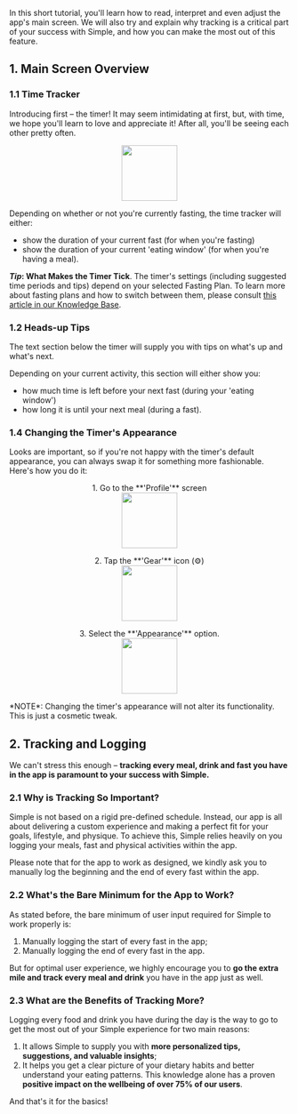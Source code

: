 In this short tutorial, you'll learn how to read, interpret and even adjust the app's main screen. We will also try and explain why tracking is a critical part of your success with Simple, and how you can make the most out of this feature.

## 1. Main Screen Overview
### 1.1 Time Tracker
Introducing first – the timer! It may seem intimidating at first, but, with time, we hope you'll learn to love and appreciate it! After all, you'll be seeing each other pretty often.
<p align="center"> 
  <img width="100" src="https://dkea7qxfae4ft.cloudfront.net/kb/Timer.png">
</p>  
Depending on whether or not you're currently fasting, the time tracker will either:

* show the duration of your current fast (for when you're fasting)
* show the duration of your current 'eating window' (for when you're having a meal).

***Tip*: What Makes the Timer Tick**. The timer's settings (including suggested time periods and tips) depend on your selected Fasting Plan. To learn more about fasting plans and how to switch between them, please consult [this article in our Knowledge Base](LINK).

### 1.2 Heads-up Tips
The text section below the timer will supply you with tips on what's up and what's next.

Depending on your current activity, this section will either show you:

* how much time is left before your next fast (during your 'eating window')
* how long it is until your next meal (during a fast).

### 1.4 Changing the Timer's Appearance
Looks are important, so if you're not happy with the timer's default appearance, you can always swap it for something more fashionable. Here's how you do it:

<p align="center"> 1. Go to the **'Profile'** screen
<br/>
  <img width="100" src="https://dkea7qxfae4ft.cloudfront.net/kb/1.png">
</p>  
<p align="center"> 2. Tap the **'Gear'** icon (⚙)
<br/>
  <img width="100" src="https://dkea7qxfae4ft.cloudfront.net/kb/Settings.png">
</p>  
<p align="center"> 3. Select the **'Appearance'** option.
<br/>
  <img width="100" src="https://dkea7qxfae4ft.cloudfront.net/kb/Appearence.png">
</p>  
*NOTE*: Changing the timer's appearance will not alter its functionality. This is just a cosmetic tweak.

## 2. Tracking and Logging
We can't stress this enough – **tracking every meal, drink and fast you have in the app is paramount to your success with Simple.**

### 2.1 Why is Tracking So Important?
Simple is not based on a rigid pre-defined schedule. Instead, our app is all about delivering a custom experience and making a perfect fit for your goals, lifestyle, and physique. To achieve this, Simple relies heavily on you logging your meals, fast and physical activities within the app.

Please note that for the app to work as designed, we kindly ask you to manually log the beginning and the end of every fast within the app.

### 2.2 What's the Bare Minimum for the App to Work?
As stated before, the bare minimum of user input required for Simple to work properly is:

1. Manually logging the start of every fast in the app;
2. Manually logging the end of every fast in the app.

But for optimal user experience, we highly encourage you to **go the extra mile and track every meal and drink** you have in the app just as well.

### 2.3 What are the Benefits of Tracking More?
Logging every food and drink you have during the day is the way to go to get the most out of your Simple experience for two main reasons:

1. It allows Simple to supply you with **more personalized tips, suggestions, and valuable insights**;
2. It helps you get a clear picture of your dietary habits and better understand your eating patterns. This knowledge alone has a proven **positive impact on the wellbeing of over 75% of our users**.

And that's it for the basics!